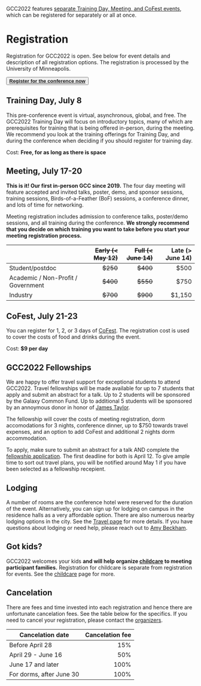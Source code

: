 <slot name="/events/gcc2022/header" />

GCC2022 features [separate Training Day, Meeting, and CoFest events](/events/gcc2022/schedule/), which can be registered for separately or all at once.

# Registration

Registration for GCC2022 is open. See below for event details and description of all registration options. The registration is processed by the University of Minneapolis.

<div class="container">
    <div class="row">
        <div class="col"></div>
        <div class="col">
            <button type="button" class="btn btn-secondary center">
                <a target="_blank" href="https://learning.umn.edu/portal/events/reg/participantTypeSelection.do?method=load&entityId=32741188">
                    <strong>Register for the conference now</strong>
                </a>
            </button>
        </div>
        <div class="col"></div>
    </div>
</div>

## Training Day, July 8

This pre-conference event is virtual, asynchronous, global, and free.  The GCC2022 Training Day will focus on introductory topics, many of which are prerequisites for training that is being offered in-person, during the meeting.  We recommend you look at the training offerings for Training Day, and during the conference when deciding if you should register for training day.

Cost: **Free, for as long as there is space**

## Meeting, July 17-20

**This is it! Our first in-person GCC since 2019.** The four day meeting will feature accepted and invited talks, poster, demo, and sponsor sessions, training sessions, Birds-of-a-Feather (BoF) sessions, a conference dinner, and lots of time for networking.

Meeting registration includes admission to conference talks, poster/demo sessions, and all training during the conference.  **We strongly recommend that you decide on which training you want to take before you start your meeting registration process.**

| | ~~Early (< May 12)~~ | ~~Full (< June 14)~~ | Late (> June 14) |
| --- | ---: | ---: | ---: |
| Student/postdoc | ~~$250~~ | ~~$400~~ | $500 |
| Academic / Non-Profit / Government | ~~$400~~ | ~~$550~~ | $750 |
| Industry            | ~~$700~~ | ~~$900~~ | $1,150 |

## CoFest, July 21-23

You can register for 1, 2, or 3 days of [CoFest](/events/gcc2022/cofest/). The registration cost is used to cover the costs of food and drinks during the event.

Cost: **$9 per day**

## GCC2022 Fellowships

We are happy to offer travel support for exceptional students to attend GCC2022. Travel fellowships will be made available for up to 7 students that apply and submit an abstract for a talk. Up to 2 students will be sponsored by the Galaxy Common Fund. Up to additional 5 students will be sponsored by an annoymous donor in honor of [James Taylor](https://galaxyproject.org/jxtx/).

The fellowship will cover the costs of meeting registration, dorm accomodations for 3 nights, conference dinner, up to $750 towards travel expenses, and an option to add CoFest and additional 2 nights dorm accommodation.

To apply, make sure to submit an abstract for a talk AND complete the [fellowship application](https://docs.google.com/forms/d/e/1FAIpQLSczHcK-wlYix-4WqncqW9Lb7EVtIEiev5jkTPrA5G6-JIe_-g/viewform). The first deadline for both is April 12. To give ample time to sort out travel plans, you will be notified around May 1 if you have been selected as a fellowship recepient.

## Lodging

A number of rooms are the conference hotel were reserved for the duration of the event. Alternatively, you can sign up for lodging on campus in the residence halls as a very affordable option. There are also numerous nearby lodging options in the city. See the [Travel page](/events/gcc2022/travel/) for more details. If you have questions about lodging or need help, please reach out to [Amy Beckham](mailto:amy@sapphyregroup.com).

## Got kids?

GCC2022 welcomes your kids **and will help organize [childcare](/events/gcc2022/childcare/) to meeting participant families.**  Registration for childcare is separate from registration for events.  See the [childcare](/events/gcc2022/childcare/) page for more.

## Cancelation

There are fees and time invested into each registration and hence there are unfortunate cancelation fees. See the table below for the specifics. If you need to cancel your registration, please contact the [organizers](/events/gcc2022/organizers/).

| Cancelation date         | Cancelation fee |
| ------------------------ | --------------: |
| Before April 28          | 15%             |
| April 29 - June 16       | 50%             |
| June 17 and later        | 100%            |
| For dorms, after June 30 | 100%            |
